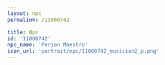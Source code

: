 ```yaml
---
layout: npc
permalink: /11000742

title: Npc
id: '11000742'
npc_name: 'Perion Maestro'
icon_url: 'portrait/npc/11000742_musician2_p.png'
---
```

